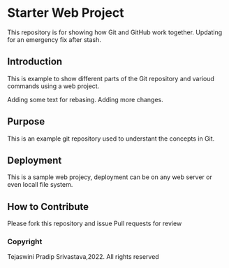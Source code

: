 # Starter Web Project

This repository is for showing how Git and GitHub work together. Updating for an emergency fix after stash.

## Introduction
This is example to show different parts of the Git repository and varioud commands using a web project.

Adding some text for rebasing. Adding more changes.

## Purpose

This is an example git repository used to understant the concepts in Git.


## Deployment

This is a sample web projecy, deployment can be on any web server or even locall file system.

## How to Contribute
Please fork this repository and issue Pull requests for review

### Copyright
Tejaswini Pradip Srivastava,2022. All rights reserved
